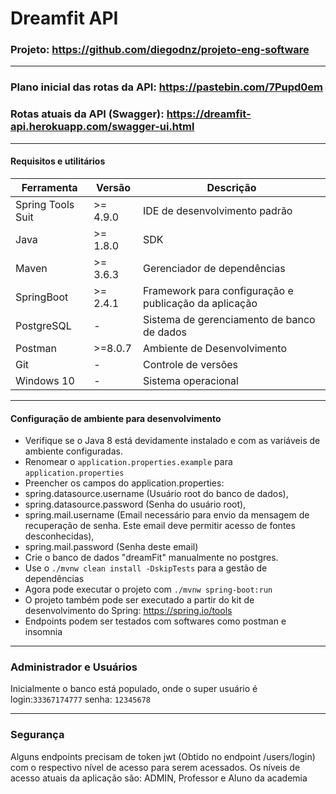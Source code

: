 # Dreamfit API
### Projeto: https://github.com/diegodnz/projeto-eng-software

-----------------------------
### Plano inicial das rotas da API: https://pastebin.com/7Pupd0em
### Rotas atuais da API (Swagger): https://dreamfit-api.herokuapp.com/swagger-ui.html
-----------------------------

#### Requisitos e utilitários

| Ferramenta| Versão | Descrição                            |
|-----------|--------|--------------------------------------|
| Spring Tools Suit   | >= 4.9.0     |IDE de desenvolvimento padrão         |
| Java      | >= 1.8.0  |SDK                                   |
| Maven     | >=  3.6.3 |Gerenciador de dependências           |
| SpringBoot | >= 2.4.1  |Framework para configuração e publicação da aplicação|
| PostgreSQL | -      |Sistema de gerenciamento de banco de dados|
| Postman   | >=8.0.7 |Ambiente de Desenvolvimento|
| Git       | -      |Controle de versões|
| Windows 10    | -      |Sistema operacional|

-----------------------------
#### Configuração de ambiente para desenvolvimento

- Verifique se o Java 8 está devidamente instalado e com as variáveis de ambiente configuradas.
- Renomear o ```application.properties.example``` para ```application.properties```
- Preencher os campos do application.properties:
- spring.datasource.username (Usuário root do banco de dados), 
- spring.datasource.password (Senha do usuário root), 
- spring.mail.username (Email necessário para envio da mensagem de recuperação de senha. Este email deve permitir acesso de fontes desconhecidas), 
- spring.mail.password (Senha deste email)
- Crie o banco de dados "dreamFit" manualmente no postgres.
- Use o ```./mvnw clean install -DskipTests``` para a gestão de dependências
- Agora pode executar o projeto com ```./mvnw spring-boot:run```
- O projeto também pode ser executado a partir do kit de desenvolvimento do Spring: https://spring.io/tools
- Endpoints podem ser testados com softwares como postman e insomnia

-----------------------------
### Administrador e Usuários

Inicialmente o banco está populado, onde o super usuário é
login:```33367174777``` senha:
```12345678```

-----------------------------
### Segurança
Alguns endpoints precisam de token jwt (Obtido no endpoint /users/login) com o respectivo nível de acesso para serem acessados. Os níveis de acesso atuais da aplicação são: ADMIN, Professor e Aluno da academia
